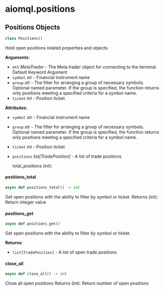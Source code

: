 <a id="aiomql.positions"></a>

# aiomql.positions

<a id="aiomql.positions.Positions"></a>

## Positions Objects

```python
class Positions()
```

Hold open positions related properties and objects

**Arguments**:

- `mt5` _MetaTrader_ - The Meta trader object for connecting to the terminal. Default Keyword Argument
- `symbol` _str_ - Financial instrument name
- `group` _str_ - The filter for arranging a group of necessary symbols. Optional named parameter. If the group is specified, the function returns
  only positions meeting a specified criteria for a symbol name.
- `ticket` _int_ - Position ticket
  

**Attributes**:

- `symbol` _str_ - Financial instrument name
  
- `group` _str_ - The filter for arranging a group of necessary symbols. Optional named parameter. If the group is specified, the function returns
  only positions meeting a specified criteria for a symbol name.
  
- `ticket` _int_ - Position ticket
  
- `positions` _list[TradePosition]_ - A list of trade positions
  
  total_positions (int):

<a id="aiomql.positions.Positions.positions_total"></a>

#### positions\_total

```python
async def positions_total() -> int
```

Get open positions with the ability to filter by symbol or ticket.
Returns (int): Return integer value

<a id="aiomql.positions.Positions.positions_get"></a>

#### positions\_get

```python
async def positions_get()
```

Get open positions with the ability to filter by symbol or ticket.

**Returns**:

- `list[TradePosition]` - A list of open trade positions

<a id="aiomql.positions.Positions.close_all"></a>

#### close\_all

```python
async def close_all() -> int
```

Close all open positions
Returns (int): Return number of open positions

